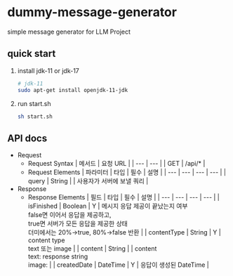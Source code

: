 # dummy-message-generator
simple message generator for LLM Project

## quick start
1. install jdk-11 or jdk-17
    ```bash
    # jdk-11
    sudo apt-get install openjdk-11-jdk 
    ```
2. run start.sh
	```bash
	sh start.sh
	```

## API docs
- Request
    - Request Syntax
        | 메서드 | 요청 URL |
        | --- | --- |
        | GET | /api/* |
    - Request Elements
        | 파라미터 | 타입 | 필수 | 설명 |
        | --- | --- | --- | --- |
        | query | String |  | 사용자가 서버에 보낼 쿼리 |
- Response
    - Response Elements
        | 필드 | 타입 | 필수 | 설명 |
        | --- | --- | --- | --- |
        | isFinished | Boolean | Y | 메시지 응답 제공이 끝났는지 여부<br/>false면 이어서 응답을 제공하고,<br/>true면 서버가 모든 응답을 제공한 상태<br/>더미에서는 20%→true, 80%→false 반환  |
        | contentType | String | Y | content type<br/>text 또는 image |
        | content | String |  | content<br/>text: response string<br/>image:  |
        | createdDate | DateTime | Y | 응답이 생성된 DateTime |
